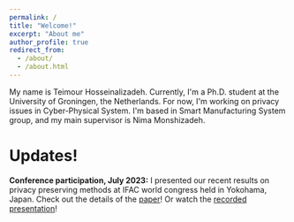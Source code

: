```yaml
---
permalink: /
title: "Welcome!"
excerpt: "About me"
author_profile: true
redirect_from: 
  - /about/
  - /about.html
---
```


My name is Teimour Hosseinalizadeh. Currently, I'm a Ph.D. student at the University of Groningen, the Netherlands. For now, I'm working on privacy issues in Cyber-Physical System. I'm based in Smart Manufacturing System  group, and my main supervisor is Nima Monshizadeh.

# Updates!

**Conference participation, July 2023:** I presented our recent results on privacy preserving methods at IFAC world congress held in Yokohama, Japan. Check out the details of the [paper](https://scholar.google.com/citations?view_op=view_citation&hl=en&user=PjrYo48AAAAJ&authuser=2&citation_for_view=PjrYo48AAAAJ:LkGwnXOMwfcC)! Or watch the [recorded presentation](https://drive.google.com/file/d/1OOFswcm1wjZ_q25F9hChBFCBCY3-xKoo/view?usp=drive_link)!


